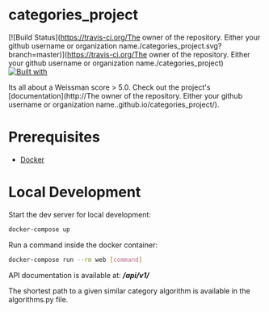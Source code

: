 # categories_project

[![Build Status](https://travis-ci.org/The owner of the repository. Either your github username or organization name./categories_project.svg?branch=master)](https://travis-ci.org/The owner of the repository. Either your github username or organization name./categories_project)
[![Built with](https://img.shields.io/badge/Built_with-Cookiecutter_Django_Rest-F7B633.svg)](https://github.com/agconti/cookiecutter-django-rest)

Its all about a Weissman score > 5.0. Check out the project's [documentation](http://The owner of the repository. Either your github username or organization name..github.io/categories_project/).

# Prerequisites

- [Docker](https://docs.docker.com/docker-for-mac/install/)  

# Local Development

Start the dev server for local development:
```bash
docker-compose up
```

Run a command inside the docker container:

```bash
docker-compose run --rm web [command]
```

API documentation is available at: ***/api/v1/***

The shortest path to a given similar category algorithm is available in the algorithms.py file.
